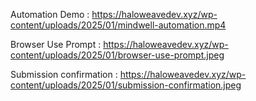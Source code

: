 Automation Demo : https://haloweavedev.xyz/wp-content/uploads/2025/01/mindwell-automation.mp4

Browser Use Prompt : https://haloweavedev.xyz/wp-content/uploads/2025/01/browser-use-prompt.jpeg

Submission confirmation : https://haloweavedev.xyz/wp-content/uploads/2025/01/submission-confirmation.jpeg
